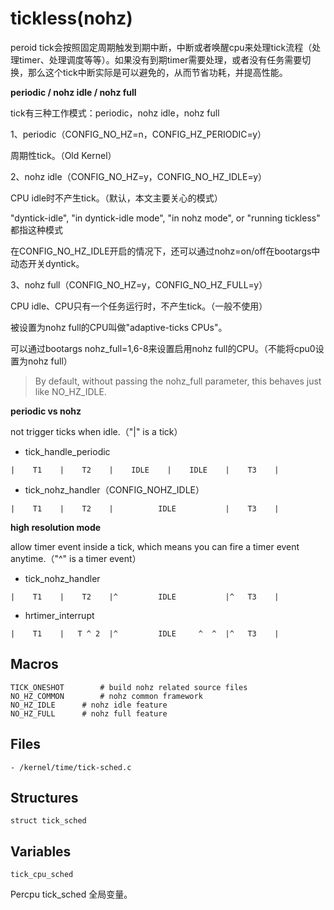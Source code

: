 # tickless(nohz)

peroid tick会按照固定周期触发到期中断，中断或者唤醒cpu来处理tick流程（处理timer、处理调度等等）。如果没有到期timer需要处理，或者没有任务需要切换，那么这个tick中断实际是可以避免的，从而节省功耗，并提高性能。

**periodic / nohz idle / nohz full**

tick有三种工作模式：periodic，nohz idle，nohz full

1、periodic（CONFIG_NO_HZ=n，CONFIG_HZ_PERIODIC=y）

周期性tick。（Old Kernel）

2、nohz idle（CONFIG_NO_HZ=y，CONFIG_NO_HZ_IDLE=y）

CPU idle时不产生tick。（默认，本文主要关心的模式）

"dyntick-idle", "in dyntick-idle mode", "in nohz mode", or "running tickless" 都指这种模式

在CONFIG_NO_HZ_IDLE开启的情况下，还可以通过nohz=on/off在bootargs中动态开关dyntick。

3、nohz full（CONFIG_NO_HZ=y，CONFIG_NO_HZ_FULL=y）

CPU idle、CPU只有一个任务运行时，不产生tick。（一般不使用）

被设置为nohz full的CPU叫做"adaptive-ticks CPUs"。

可以通过bootargs nohz_full=1,6-8来设置启用nohz full的CPU。（不能将cpu0设置为nohz full）

> By default, without passing the nohz_full parameter, this behaves just like NO_HZ_IDLE.

**periodic vs nohz**

not trigger ticks when idle.（"|" is a tick）

- tick_handle_periodic

```
|    T1    |    T2    |    IDLE    |    IDLE    |    T3    |
```

- tick_nohz_handler（CONFIG_NOHZ_IDLE）

```
|    T1    |    T2    |          IDLE           |    T3    |
```

**high resolution mode**

allow timer event inside a tick, which means you can fire a timer event anytime.（"^" is a timer event）

- tick_nohz_handler

```
|    T1    |    T2    |^         IDLE           |^   T3    |
```

- hrtimer_interrupt

```
|    T1    |   T ^ 2  |^         IDLE     ^  ^  |^   T3    |
```

## Macros

```
TICK_ONESHOT		# build nohz related source files
NO_HZ_COMMON		# nohz common framework
NO_HZ_IDLE		# nohz idle feature
NO_HZ_FULL		# nohz full feature
```

## Files

```
- /kernel/time/tick-sched.c
```

## Structures

`struct tick_sched`

## Variables

`tick_cpu_sched`

Percpu tick_sched 全局变量。